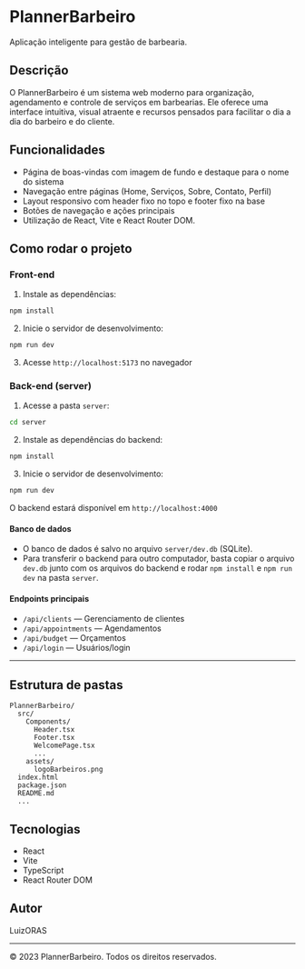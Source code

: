 # PlannerBarbeiro

Aplicação inteligente para gestão de barbearia.

## Descrição
O PlannerBarbeiro é um sistema web moderno para organização, agendamento e controle de serviços em barbearias. Ele oferece uma interface intuitiva, visual atraente e recursos pensados para facilitar o dia a dia do barbeiro e do cliente.

## Funcionalidades
- Página de boas-vindas com imagem de fundo e destaque para o nome do sistema
- Navegação entre páginas (Home, Serviços, Sobre, Contato, Perfil)
- Layout responsivo com header fixo no topo e footer fixo na base
- Botões de navegação e ações principais
- Utilização de React, Vite e React Router DOM.


## Como rodar o projeto

### Front-end
1. Instale as dependências:
  ```bash
  npm install
  ```
2. Inicie o servidor de desenvolvimento:
  ```bash
  npm run dev
  ```
3. Acesse `http://localhost:5173` no navegador

### Back-end (server)
1. Acesse a pasta `server`:
  ```bash
  cd server
  ```
2. Instale as dependências do backend:
  ```bash
  npm install
  ```
3. Inicie o servidor de desenvolvimento:
  ```bash
  npm run dev
  ```
  O backend estará disponível em `http://localhost:4000`

#### Banco de dados
- O banco de dados é salvo no arquivo `server/dev.db` (SQLite).
- Para transferir o backend para outro computador, basta copiar o arquivo `dev.db` junto com os arquivos do backend e rodar `npm install` e `npm run dev` na pasta `server`.

#### Endpoints principais
- `/api/clients` — Gerenciamento de clientes
- `/api/appointments` — Agendamentos
- `/api/budget` — Orçamentos
- `/api/login` — Usuários/login

---

## Estrutura de pastas
```
PlannerBarbeiro/
  src/
    Components/
      Header.tsx
      Footer.tsx
      WelcomePage.tsx
      ...
    assets/
      logoBarbeiros.png
  index.html
  package.json
  README.md
  ...
```

## Tecnologias
- React
- Vite
- TypeScript
- React Router DOM

## Autor
LuizORAS

---
© 2023 PlannerBarbeiro. Todos os direitos reservados.
